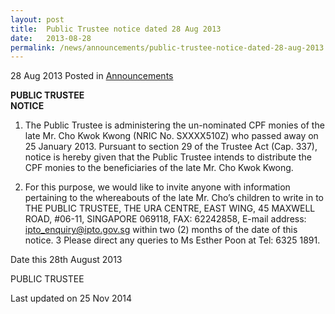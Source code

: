 ```yaml
---
layout: post
title:  Public Trustee notice dated 28 Aug 2013
date:   2013-08-28
permalink: /news/announcements/public-trustee-notice-dated-28-aug-2013
---
```


28 Aug 2013 Posted in [Announcements](/news/announcements) 

**PUBLIC TRUSTEE**  
**NOTICE**

1. The Public Trustee is administering the un-nominated CPF monies of the late Mr. Cho Kwok Kwong (NRIC No. SXXXX510Z) who passed away on 25 January 2013.  Pursuant to section 29 of the Trustee Act (Cap. 337), notice is hereby given that the Public Trustee intends to distribute the CPF monies to the beneficiaries of the late Mr. Cho Kwok Kwong.

2.  For this purpose, we would like to invite anyone with information pertaining to the whereabouts of the late Mr. Cho’s children to write in to THE PUBLIC TRUSTEE, THE URA CENTRE, EAST WING, 45 MAXWELL ROAD, #06-11, SINGAPORE 069118, FAX: 62242858, E-mail address: <ipto_enquiry@ipto.gov.sg> within two (2) months of the date of this notice.  3       Please direct any queries to Ms Esther Poon at Tel: 6325 1891.

Date this 28th August 2013

PUBLIC TRUSTEE

<p class="right-side-updated">Last updated on 25 Nov 2014 </p> 

